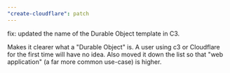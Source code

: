 ```yaml
---
"create-cloudflare": patch
---
```


fix: updated the name of the Durable Object template in C3.

Makes it clearer what a "Durable Object" is. A user using c3 or Cloudflare for the first time will have no idea.
Also moved it down the list so that "web application" (a far more common use-case) is higher.
